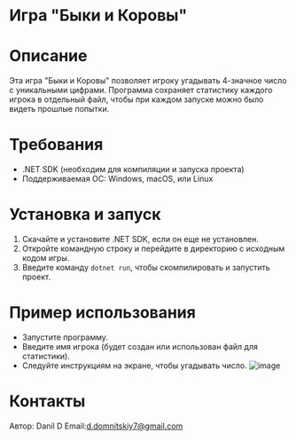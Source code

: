 # Игра "Быки и Коровы"

# Описание
Эта игра "Быки и Коровы" позволяет игроку угадывать 4-значное число с уникальными цифрами. Программа сохраняет статистику каждого игрока в отдельный файл, чтобы при каждом запуске можно было видеть прошлые попытки.

# Требования
- .NET SDK (необходим для компиляции и запуска проекта)
- Поддерживаемая ОС: Windows, macOS, или Linux

# Установка и запуск
1. Скачайте и установите .NET SDK, если он еще не установлен.
2. Откройте командную строку и перейдите в директорию с исходным кодом игры.
3. Введите команду `dotnet run`, чтобы скомпилировать и запустить проект.

# Пример использования
- Запустите программу.
- Введите имя игрока (будет создан или использован файл для статистики).
- Следуйте инструкциям на экране, чтобы угадывать число.
  ![image](https://github.com/user-attachments/assets/260e8ca6-10ea-41e0-bdc2-29ea00a122ae)


# Контакты
Автор: Danil D
Email:d.domnitskiy7@gmail.com
